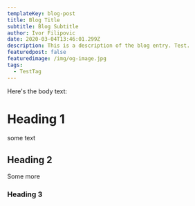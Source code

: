 ```yaml
---
templateKey: blog-post
title: Blog Title
subtitle: Blog Subtitle
author: Ivor Filipovic
date: 2020-03-04T13:46:01.299Z
description: This is a description of the blog entry. Test.
featuredpost: false
featuredimage: /img/og-image.jpg
tags:
  - TestTag
---
```

Here's the body text:

# Heading 1

some text

## Heading 2

Some more

### Heading 3
